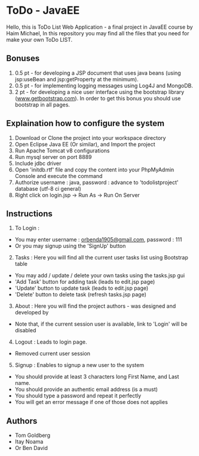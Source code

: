 # ToDo - JavaEE

Hello, this is ToDo List Web Application - a final project in JavaEE course by Haim Michael, 
In this repository you may find all the files that you need for make your own ToDo LIST.

## Bonuses
1. 0.5 pt - for developing a JSP document that uses java beans (using jsp:useBean and jsp:getProperty at the minimum). 
2. 0.5 pt - for implementing logging messages using Log4J and MongoDB. 
3. 2 pt - for developing a nice user interface using the bootstrap library (www.getbootstrap.com). In order to get this bonus you should use bootstrap in all pages.

## Explaination how to configure the system
1. Download or Clone the project into your workspace directory
2. Open Eclipse Java EE (Or similar), and Import the project
3. Run Apache Tomcat v8 configurations
4. Run mysql server on port 8889
5. Include jdbc driver
6. Open 'initdb.rtf' file and copy the content into your PhpMyAdmin Console and execute the command
7. Authorize username : java, password : advance to 'todolistproject' database (utf-8 ci general)
8. Right click on login.jsp -> Run As -> Run On Server

## Instructions
1. To Login :
  * You may enter username : orbenda1905@gmail.com, password : 111
  * Or you may signup using the 'SignUp' button
2. Tasks : 
  Here you will find all the current user tasks list using Bootstrap table
  * You may add / update / delete your own tasks using the tasks.jsp gui
  * 'Add Task' button for adding task (leads to edit.jsp page)
  * 'Update' button to update task (leads to edit.jsp page)
  * 'Delete' button to delete task (refresh tasks.jsp page)
3. About :
  Here you will find the project authors - was designed and developed by
  * Note that, if the current session user is available, link to 'Login' will be disabled
4. Logout : 
  Leads to login page.
  * Removed current user session
5. Signup :
  Enables to signup a new user to the system
  * You should provide at least 3 characters long First Name, and Last name.
  * You should provide an authentic email address (is a must)
  * You should type a password and repeat it perfectly
  * You will get an error message if one of those does not applies
  
## Authors
  * Tom Goldberg
  * Itay Noama
  * Or Ben David
  
